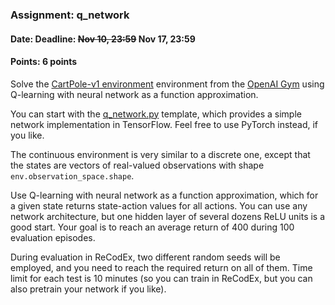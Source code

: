 ### Assignment: q_network
#### Date: Deadline: ~~Nov 10, 23:59~~ Nov 17, 23:59
#### Points: 6 points

Solve the [CartPole-v1 environment](https://gym.openai.com/envs/CartPole-v1)
environment from the [OpenAI Gym](https://gym.openai.com/) using Q-learning
with neural network as a function approximation.

You can start with the [q_network.py](https://github.com/ufal/npfl122/tree/past-2021/labs/04/q_network.py)
template, which provides a simple network implementation in TensorFlow. Feel
free to use PyTorch instead, if you like.

The continuous environment is very similar to a discrete one, except
that the states are vectors of real-valued observations with shape
`env.observation_space.shape`.

Use Q-learning with neural network as a function approximation, which for
a given state returns state-action values for all actions. You can use any
network architecture, but one hidden layer of several dozens ReLU units is a good start.
Your goal is to reach an average return of 400 during 100 evaluation episodes.

During evaluation in ReCodEx, two different random seeds will be employed, and
you need to reach the required return on all of them. Time limit for each test
is 10 minutes (so you can train in ReCodEx, but you can also pretrain your
network if you like).
